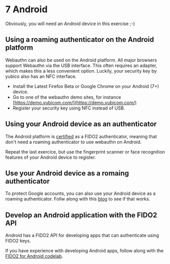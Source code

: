# 7 Android

Obviously, you will need an Android device in this exercise ;-)

## Using a roaming authenticator on the Android platform

Webauthn can also be used on the Android platform. All major browsers support Webauthn via the USB interface. This often requires an adapter, which makes this a less convenient option. Luckily, your security key by yubico also has an NFC interface.

- Install the Latest Firefox Beta or Google Chrome on your Android (7+) device.
- Go to one of the webauthn demo sites, for instance [https://demo.yubicom.com/](https://demo.yubicom.com/)
- Register your security key using NFC instead of USB.

## Using your Android device as an authenticator

The Android platform is [certified](https://fidoalliance.org/android-now-fido2-certified-accelerating-global-migration-beyond-passwords/) as a FIDO2 authenticator, meaning that don't need a roaming authenticator to use webauthn on Android.

Repeat the last exercice, but use the fingerprint scanner or face recognition features of your Android device to register.

## Use your Android device as a romaing authenticator

To protect Google accounts, you can also use your Android device as a roaming authenticator.
Follw along with this [blog](https://www.blog.google/technology/safety-security/your-android-phone-is-a-security-key/) to see if that works.

## Develop an Android application with the FIDO2 API

Android has a FIDO2 API for developing apps that can authenticate using FIDO2 keys.

If you have experience with developing Android apps,
follow along with the
[FIDO2 for Android codelab](https://codelabs.developers.google.com/codelabs/fido2-for-android).
